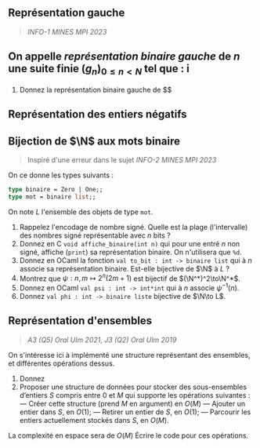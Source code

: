 ## Représentation gauche
> *INFO-1 MINES MPI 2023*

On appelle *représentation binaire gauche* de $n$ une suite finie $(g_n)_{0\le n<N}$ tel que :
 i 
 -

1. Donnez la représentation binaire gauche de $$ 
## Représentation des entiers négatifs


## Bijection de $\N$ aux mots binaire
> Inspiré d'une erreur dans le sujet *INFO-2 MINES MPI 2023*

On ce donne les types suivants :
```ocaml
type binaire = Zero | One;;
type mot = binaire list;;
```
On note $L$ l'ensemble des objets de type `mot`.

1. Rappelez l'encodage de nombre signé. Quelle est la plage (l'intervalle) des nombres signé représentable avec $n$ bits ?
2. Donnez en C `void affiche_binaire(int n)` qui pour une entré $n$ non signé, affiche (`print`) sa représentation binaire. On n'utilisera que `%d`.
3. Donnez en OCaml la fonction `val to_bit : int -> binaire list` qui à $n$ associe sa représentation binaire. Est-elle bijective de $\N$ à $L$ ?
4. Montrez que $\psi : n,m\mapsto 2^n(2m+1)$ est bijectif de $(\N^*)^2\to\N^*$.
6. Donnez en OCaml `val psi : int -> int*int` qui à $n$ associe $\psi^{-1}(n)$.
7. Donnez `val phi : int -> binaire liste` bijective de $\N\to L$.
## Représentation d'ensembles
> *A3 (Q5) Oral Ulm 2021*, *J3 (Q2) Oral Ulm 2019*

On s'intéresse ici à implémenté une structure représentant des ensembles, et différentes opérations dessus.

1. Donnez 
1. Proposer une structure de données pour stocker des sous-ensembles d’entiers $S$ compris entre $0$ et $M$ qui supporte les opérations suivantes :
  — Créer cette structure (prend $M$ en argument) en $O(M)$
  — Ajouter un entier dans $S$, en $O(1)$;
  — Retirer un entier de $S$, en $O(1)$;
  — Parcourir les entiers actuellement stockés dans $S$, en $O(M)$.

La complexité en espace sera de $O(M)$
Écrire le code  pour ces opérations.
<!--stackedit_data:
eyJoaXN0b3J5IjpbLTEyNjY5ODI5NTMsLTkzMjI3MzQxNCwtMT
c0OTU4MTE2LC0xOTUyNDE4NzE2LDE3MzQ1MTEzODJdfQ==
-->